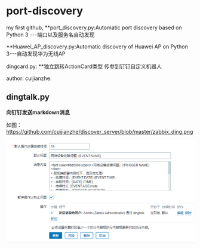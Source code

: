# port-discovery
my first github,
**port_discovery.py:Automatic port discovery based on Python 3 ---端口以及服务名自动发现

**Huawei_AP_discovery.py:Automatic discovery of Huawei AP on Python 3---自动发现华为无线AP


dingcard.py: **独立跳转ActionCard类型 传参到钉钉自定义机器人


author: cuijianzhe.

## dingtalk.py
**向钉钉发送markdown消息**



如图：
https://github.com/cuijianzhe/discover_server/blob/master/zabbix_ding.png

![](https://github.com/cuijianzhe/discover_server/blob/master/zabbix_ding.png)
